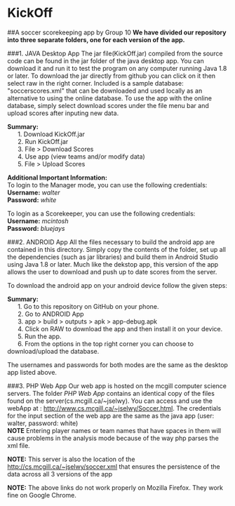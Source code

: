 # KickOff
##A soccer scorekeeping app by Group 10
**We have divided our repository into three separate folders, one for each version of the app.**

###1. JAVA Desktop App
The jar file(KickOff.jar) compiled from the source code can be found in the jar folder of the java desktop app. You can download it and run it to test the program on any computer running Java 1.8 or later. To download the jar directly from github you can click on it then select raw in the right corner. Included is a sample database: "soccerscores.xml" that can be downloaded and used locally as an alternative to using the online database. To use the app with the online database, simply select download scores under the file menu bar and upload scores after inputing new data.

**Summary:**  
&nbsp;&nbsp;&nbsp;&nbsp;&nbsp;&nbsp;1.  Download KickOff.jar  
&nbsp;&nbsp;&nbsp;&nbsp;&nbsp;&nbsp;2.  Run KickOff.jar  
&nbsp;&nbsp;&nbsp;&nbsp;&nbsp;&nbsp;3.  File > Download Scores  
&nbsp;&nbsp;&nbsp;&nbsp;&nbsp;&nbsp;4.  Use app (view teams and/or modify data)  
&nbsp;&nbsp;&nbsp;&nbsp;&nbsp;&nbsp;5.  File > Upload Scores  

**Additional Important Information:**  
To login to the Manager mode, you can use the following credentials:  
**Username:** *walter*  
**Password:** *white*  
  
To login as a Scorekeeper, you can use the following credentials:  
**Username:** *mcintosh*  
**Password:** *bluejays*

###2. ANDROID App
All the files necessary to build the android app are contained in this directory. Simply copy the contents of the folder, set up all the dependencies (such as jar libraries) and build them in Android Studio using Java 1.8 or later. Much like the dekstop app, this version of the app allows the user to download and push up to date scores from the server.

To download the android app on your android device follow the given steps:

**Summary:**   
&nbsp;&nbsp;&nbsp;&nbsp;&nbsp;&nbsp;1.  Go to this repository on GitHub on your phone.  
&nbsp;&nbsp;&nbsp;&nbsp;&nbsp;&nbsp;2.  Go to ANDROID App  
&nbsp;&nbsp;&nbsp;&nbsp;&nbsp;&nbsp;3.  app > build > outputs > apk > app-debug.apk  
&nbsp;&nbsp;&nbsp;&nbsp;&nbsp;&nbsp;4.  Click on RAW to download the app and then install it on your device.  
&nbsp;&nbsp;&nbsp;&nbsp;&nbsp;&nbsp;5.  Run the app.  
&nbsp;&nbsp;&nbsp;&nbsp;&nbsp;&nbsp;6.  From the options in the top right corner you can choose to download/upload the database.  

The usernames and passwords for both modes are the same as the desktop app listed above.  

###3. PHP Web App
Our web app is hosted on the mcgill computer science servers. The folder *PHP Web App* contains an identical copy of the files found on the server(cs.mcgill.ca/~jselwy). You can access and use the webApp at : http://www.cs.mcgill.ca/~jselwy/Soccer.html. The credentials for the input section of the web app are the same as the java app (user: walter, password: white)   
**NOTE** Entering player names or team names that have spaces in them will cause problems in the analysis mode because of the way php parses the xml file.
    
**NOTE:** This server is also the location of the http://cs.mcgill.ca/~jselwy/soccer.xml that ensures the persistence of the data across all 3 versions of the app 

**NOTE:** The above links do not work properly on Mozilla Firefox. They work fine on Google Chrome.
